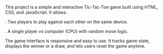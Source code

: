 This project is a simple and interactive Tic-Tac-Toe game built using HTML, CSS, and JavaScript. It allows:

. Two players to play against each other on the same device.

. A single player vs computer (CPU) with random move logic.

The game interface is responsive and easy to use. It tracks game state, displays the winner or a draw, and lets users reset the game anytime.
